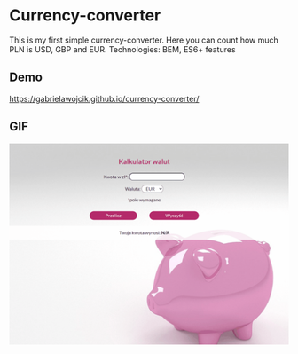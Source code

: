 # Currency-converter
This is my first simple currency-converter. Here you can count how much PLN is USD, GBP and EUR.
Technologies: BEM, ES6+ features

## Demo
https://gabrielawojcik.github.io/currency-converter/

## GIF
![Currency-converter](images/currency.gif)
